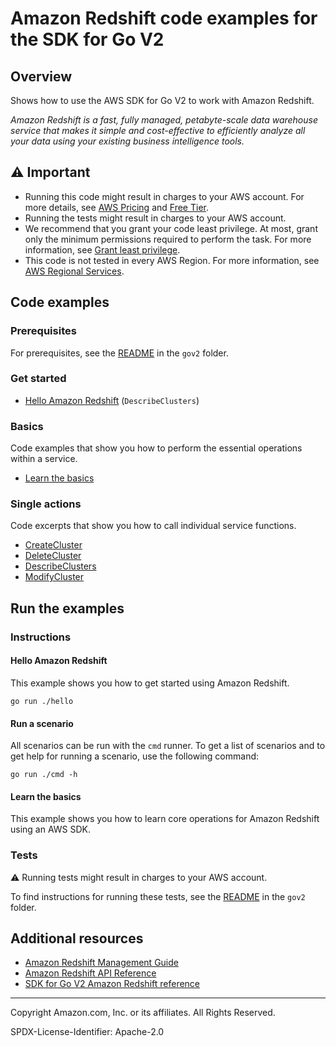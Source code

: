 # Amazon Redshift code examples for the SDK for Go V2

## Overview

Shows how to use the AWS SDK for Go V2 to work with Amazon Redshift.

<!--custom.overview.start-->
<!--custom.overview.end-->

_Amazon Redshift is a fast, fully managed, petabyte-scale data warehouse service that makes it simple and cost-effective to efficiently analyze all your data using your existing business intelligence tools._

## ⚠ Important

* Running this code might result in charges to your AWS account. For more details, see [AWS Pricing](https://aws.amazon.com/pricing/) and [Free Tier](https://aws.amazon.com/free/).
* Running the tests might result in charges to your AWS account.
* We recommend that you grant your code least privilege. At most, grant only the minimum permissions required to perform the task. For more information, see [Grant least privilege](https://docs.aws.amazon.com/IAM/latest/UserGuide/best-practices.html#grant-least-privilege).
* This code is not tested in every AWS Region. For more information, see [AWS Regional Services](https://aws.amazon.com/about-aws/global-infrastructure/regional-product-services).

<!--custom.important.start-->
<!--custom.important.end-->

## Code examples

### Prerequisites

For prerequisites, see the [README](../README.md#Prerequisites) in the `gov2` folder.


<!--custom.prerequisites.start-->
<!--custom.prerequisites.end-->

### Get started

- [Hello Amazon Redshift](hello/hello.go#L4) (`DescribeClusters`)


### Basics

Code examples that show you how to perform the essential operations within a service.

- [Learn the basics](scenarios/redshift_basics.go)


### Single actions

Code excerpts that show you how to call individual service functions.

- [CreateCluster](actions/redshift_actions.go#L30)
- [DeleteCluster](actions/redshift_actions.go#L85)
- [DescribeClusters](actions/redshift_actions.go#L115)
- [ModifyCluster](actions/redshift_actions.go#L59)


<!--custom.examples.start-->
<!--custom.examples.end-->

## Run the examples

### Instructions


<!--custom.instructions.start-->
<!--custom.instructions.end-->

#### Hello Amazon Redshift

This example shows you how to get started using Amazon Redshift.

```
go run ./hello
```

#### Run a scenario

All scenarios can be run with the `cmd` runner. To get a list of scenarios
and to get help for running a scenario, use the following command:

```
go run ./cmd -h
```
#### Learn the basics

This example shows you how to learn core operations for Amazon Redshift using an AWS SDK.


<!--custom.basic_prereqs.redshift_Scenario.start-->
<!--custom.basic_prereqs.redshift_Scenario.end-->


<!--custom.basics.redshift_Scenario.start-->
<!--custom.basics.redshift_Scenario.end-->


### Tests

⚠ Running tests might result in charges to your AWS account.


To find instructions for running these tests, see the [README](../README.md#Tests)
in the `gov2` folder.



<!--custom.tests.start-->
<!--custom.tests.end-->

## Additional resources

- [Amazon Redshift Management Guide](https://docs.aws.amazon.com/redshift/latest/mgmt/welcome.html)
- [Amazon Redshift API Reference](https://docs.aws.amazon.com/redshift/latest/APIReference/Welcome.html)
- [SDK for Go V2 Amazon Redshift reference](https://pkg.go.dev/github.com/aws/aws-sdk-go-v2/service/redshift)

<!--custom.resources.start-->
<!--custom.resources.end-->

---

Copyright Amazon.com, Inc. or its affiliates. All Rights Reserved.

SPDX-License-Identifier: Apache-2.0